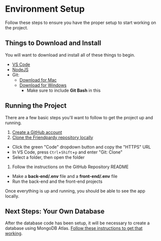 # Environment Setup
Follow these steps to ensure you have the proper setup to start working on the project.

## Things to Download and Install
You will want to download and install all of these things to begin.

- [VS Code](https://code.visualstudio.com/Download)
- [NodeJS](https://nodejs.org/en/download/)
- Git:
  - [Download for Mac](https://git-scm.com/downloads)
  - [Download for Windows](https://gitforwindows.org/)
    - Make sure to include **Git Bash** in this

## Running the Project
There are a few basic steps you'll want to follow to get the project up and running.

1. [Create a GitHub account](https://github.com/signup)
1. [Clone the Friendpardy repository locally](https://github.com/hto-projects/friendpardy)
  - Click the green "Code" dropdown button and copy the "HTTPS" URL
  - In VS Code, press `Ctrl`+`Shift`+`p` and enter "Git: Clone"
  - Select a folder, then open the folder
1. Follow the instructions on the GitHub Repository README
  - Make a **back-end/.env** file and a **front-end/.env** file
  - Run the back-end and the front-end projects

Once everything is up and running, you should be able to see the app locally.

## Next Steps: Your Own Database
After the database code has been setup, it will be necessary to create a database using MongoDB Atlas. [Follow these instructions to get that working](MongoAtlasSetup.md).
